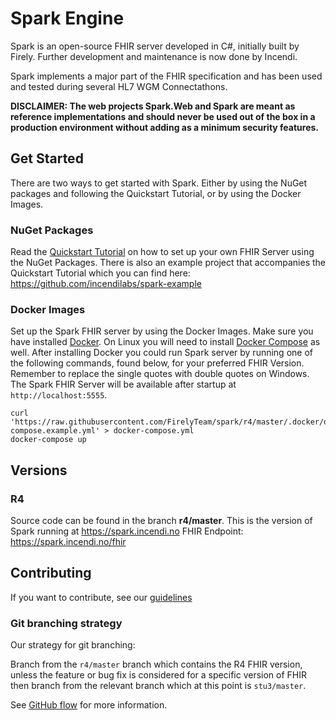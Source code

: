 # Spark Engine

Spark is an open-source FHIR server developed in C#, initially built by Firely. Further development 
and maintenance is now done by Incendi.

Spark implements a major part of the FHIR specification and has been used and tested during several
HL7 WGM Connectathons.

**DISCLAIMER: The web projects Spark.Web and Spark are meant as reference implementations and should never be used out of the box in a production environment without adding as a minimum security features.**

## Get Started

There are two ways to get started with Spark. Either by using the NuGet packages and following the Quickstart Tutorial, or by using the Docker Images.

### NuGet Packages

Read the [Quickstart Tutorial](docs/Quickstart.md) on how to set up your own FHIR Server using the NuGet Packages. There is also an example project that accompanies the Quickstart Tutorial which you can find here: https://github.com/incendilabs/spark-example

### Docker Images

Set up the Spark FHIR server by using the Docker Images. Make sure you have installed [Docker](https://docs.docker.com/install/). On Linux you will need to install [Docker Compose](https://docs.docker.com/compose/install/) as well. After installing Docker you could run Spark server by running one of the following commands, found below, for your preferred FHIR Version. Remember to replace the single quotes with double quotes on Windows. The Spark FHIR Server will be available after startup at `http://localhost:5555`.

```shell
curl 'https://raw.githubusercontent.com/FirelyTeam/spark/r4/master/.docker/docker-compose.example.yml' > docker-compose.yml
docker-compose up
```

## Versions

### R4

Source code can be found in the branch **r4/master**. This is the version of Spark running at https://spark.incendi.no
FHIR Endpoint: https://spark.incendi.no/fhir

## Contributing

If you want to contribute, see our [guidelines](https://github.com/furore-fhir/spark/wiki/Contributing)

### Git branching strategy

Our strategy for git branching:

Branch from the `r4/master` branch which contains the R4 FHIR version, unless the feature or bug fix is considered for a specific version of FHIR then branch from the relevant branch which at this point is `stu3/master`.

See [GitHub flow](https://guides.github.com/introduction/flow/) for more information.
